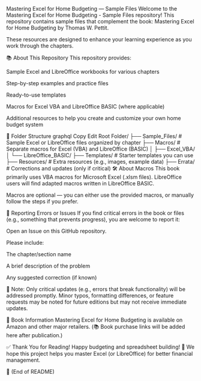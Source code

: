 Mastering Excel for Home Budgeting — Sample Files
Welcome to the Mastering Excel for Home Budgeting - Sample Files repository!
This repository contains sample files that complement the book:
Mastering Excel for Home Budgeting by Thomas W. Pettit.

These resources are designed to enhance your learning experience as you work through the chapters.

📚 About This Repository
This repository provides:

Sample Excel and LibreOffice workbooks for various chapters

Step-by-step examples and practice files

Ready-to-use templates

Macros for Excel VBA and LibreOffice BASIC (where applicable)

Additional resources to help you create and customize your own home budget system

📂 Folder Structure
graphql
Copy
Edit
Root Folder/
├── Sample_Files/           # Sample Excel or LibreOffice files organized by chapter
├── Macros/                 # Separate macros for Excel (VBA) and LibreOffice (BASIC)
│    ├── Excel_VBA/
│    └── LibreOffice_BASIC/
├── Templates/              # Starter templates you can use
├── Resources/              # Extra resources (e.g., images, example data)
├── Errata/                 # Corrections and updates (only if critical)
🛠️ About Macros
This book primarily uses VBA macros for Microsoft Excel (.xlsm files).
LibreOffice users will find adapted macros written in LibreOffice BASIC.

Macros are optional — you can either use the provided macros, or manually follow the steps if you prefer.

📣 Reporting Errors or Issues
If you find critical errors in the book or files (e.g., something that prevents progress), you are welcome to report it:

Open an Issue on this GitHub repository.

Please include:

The chapter/section name

A brief description of the problem

Any suggested correction (if known)

🔔 Note: Only critical updates (e.g., errors that break functionality) will be addressed promptly. Minor typos, formatting differences, or feature requests may be noted for future editions but may not receive immediate updates.

📖 Book Information
Mastering Excel for Home Budgeting is available on Amazon and other major retailers.
(📚 Book purchase links will be added here after publication.)

✅ Thank You for Reading!
Happy budgeting and spreadsheet building! 🚀
We hope this project helps you master Excel (or LibreOffice) for better financial management.

🚀 (End of README)

